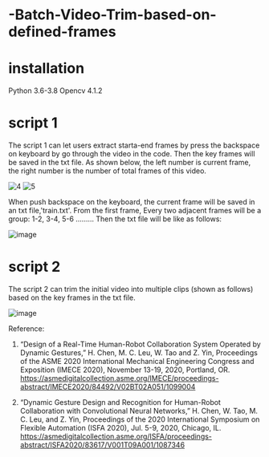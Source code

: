 # -Batch-Video-Trim-based-on-defined-frames
# installation
Python 3.6-3.8
Opencv 4.1.2
# script 1
The script 1 can let users extract starta-end frames by press the backspace on keyboard by go through the video in the code. Then the key frames will be saved in the txt file.
As shown below, the left number is current frame, the right number is the number of total frames of this video. 

![4](https://user-images.githubusercontent.com/61817794/110737186-83e7b000-81f2-11eb-9f41-9c8b3b41c3c1.PNG)
![5](https://user-images.githubusercontent.com/61817794/110737195-86e2a080-81f2-11eb-8510-940efaae535d.PNG)

When push backspace on the keyboard, the current frame will be saved in an txt file,'train.txt'. From the first frame, Every two adjacent frames will be a group: 1-2, 3-4, 5-6 ......... Then the txt file will be like as follows:

![image](https://user-images.githubusercontent.com/61817794/110737575-39b2fe80-81f3-11eb-8266-fc16463e6d59.png)

# script 2
The script 2 can trim the initial video into multiple clips (shown as follows) based on the key frames in the txt file.


![image](https://user-images.githubusercontent.com/61817794/110737533-2869f200-81f3-11eb-99a4-6d64d68472c6.png)

Reference:
1.	“Design of a Real-Time Human-Robot Collaboration System Operated by Dynamic Gestures,” H. Chen, M. C. Leu, W. Tao and Z. Yin, Proceedings of the ASME 2020 International Mechanical Engineering Congress and Exposition (IMECE 2020), November 13-19, 2020, Portland, OR.
https://asmedigitalcollection.asme.org/IMECE/proceedings-abstract/IMECE2020/84492/V02BT02A051/1099004

2.	“Dynamic Gesture Design and Recognition for Human-Robot Collaboration with Convolutional Neural Networks,” H. Chen, W. Tao, M. C. Leu, and Z. Yin, Proceedings of the 2020 International Symposium on Flexible Automation (ISFA 2020), Jul. 5-9, 2020, Chicago, IL.
https://asmedigitalcollection.asme.org/ISFA/proceedings-abstract/ISFA2020/83617/V001T09A001/1087346
